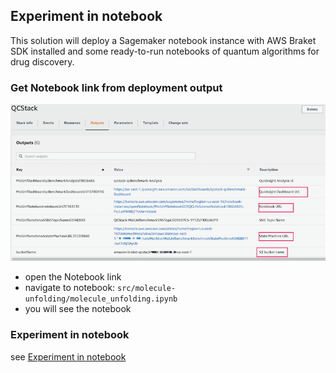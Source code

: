 ## Experiment in notebook

This solution will deploy a Sagemaker notebook instance with AWS Braket SDK installed and some ready-to-run notebooks of quantum algorithms for drug discovery.

### Get Notebook link from deployment output

![deployment output](./images/deploy_output.png)

- open the Notebook link
- navigate to notebook: `src/molecule-unfolding/molecule_unfolding.ipynb`
- you will see the notebook

### Experiment in notebook

 see [Experiment in notebook](./workshop/a-molecule-unfolding/notebook-experiment.md)
